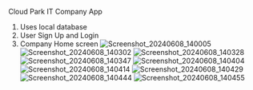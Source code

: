 Cloud Park IT Company App
1. Uses local database 
2. User Sign Up and Login
3. Company Home screen
![Screenshot_20240608_140005](https://github.com/TirthHPurohit/Cloud_Park/assets/169768378/9406ca8d-7ffa-4c8b-b2c0-337aee89472e)
![Screenshot_20240608_140302](https://github.com/TirthHPurohit/Cloud_Park/assets/169768378/fdfcb860-9847-4d5f-9226-94de162678b9)
![Screenshot_20240608_140328](https://github.com/TirthHPurohit/Cloud_Park/assets/169768378/5af998af-df19-4abc-9838-e3f0d3fe761c)
![Screenshot_20240608_140347](https://github.com/TirthHPurohit/Cloud_Park/assets/169768378/0715e90b-582b-4168-8fda-a7ecabb13764)
![Screenshot_20240608_140404](https://github.com/TirthHPurohit/Cloud_Park/assets/169768378/c52b4194-dc7e-41a5-82bb-0192503d3953)
![Screenshot_20240608_140414](https://github.com/TirthHPurohit/Cloud_Park/assets/169768378/43284631-9512-4a1b-94a4-0bb6e1eef014)
![Screenshot_20240608_140429](https://github.com/TirthHPurohit/Cloud_Park/assets/169768378/0cceae18-b7c9-4c80-9f0d-497229e34d85)
![Screenshot_20240608_140444](https://github.com/TirthHPurohit/Cloud_Park/assets/169768378/d34b2ef2-4e38-42c4-9fb9-79eaa79ff0f4)
![Screenshot_20240608_140455](https://github.com/TirthHPurohit/Cloud_Park/assets/169768378/0a1bc370-4954-4c85-90da-8ead3ecbfdc6)
